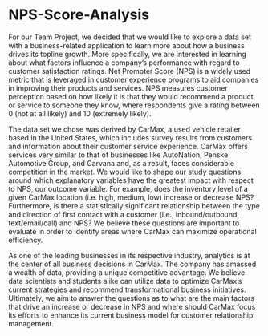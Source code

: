 # NPS-Score-Analysis
For our Team Project, we decided that we would like to explore a data set with a business-related application to learn more about how a business drives its topline growth. More specifically, we are interested in learning about what factors influence a company’s performance with regard to customer satisfaction ratings.  Net Promoter Score (NPS) is a widely used metric that is leveraged in customer experience programs to aid companies in improving their products and services. NPS measures customer perception based on how likely it is that they would recommend a product or service to someone they know, where respondents give a rating between 0 (not at all likely) and 10 (extremely likely). 

The data set we chose was derived by CarMax, a used vehicle retailer based in the United States, which includes survey results from customers and information about their customer service experience. CarMax offers services very similar to that of businesses like AutoNation, Penske Automotive Group, and Carvana and, as a result, faces considerable competition in the market. We would like to shape our study questions around which explanatory variables have the greatest impact with respect to NPS, our outcome variable. For example, does the inventory level of a given CarMax location (i.e. high, medium, low) increase or decrease NPS? Furthermore, is there a statistically significant relationship between the type and direction of first contact with a customer (i.e., inbound/outbound, text/email/call) and NPS?  We believe these questions are important to evaluate in order to identify areas where CarMax can maximize operational efficiency.

As one of the leading businesses in its respective industry, analytics is at the center of all business decisions in CarMax. The company has amassed a wealth of data, providing a unique competitive advantage.  We believe data scientists and students alike can utilize data to optimize CarMax’s current strategies and recommend transformational business initiatives. Ultimately, we aim to answer the questions as to what are the main factors that drive an increase or decrease in NPS and where should CarMax focus its efforts to enhance its current business model for customer relationship management. 
